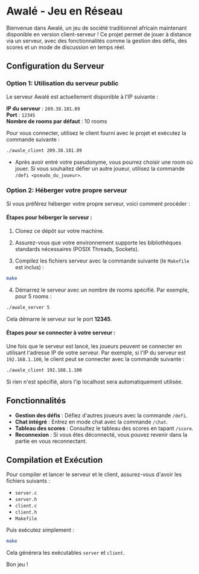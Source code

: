 # Awalé - Jeu en Réseau

Bienvenue dans Awalé, un jeu de société traditionnel africain maintenant disponible en version client-serveur ! Ce projet permet de jouer à distance via un serveur, avec des fonctionnalités comme la gestion des défis, des scores et un mode de discussion en temps réel.

## Configuration du Serveur

### Option 1: Utilisation du serveur public
Le serveur Awalé est actuellement disponible à l'IP suivante :

**IP du serveur** : `209.38.181.89`  
**Port** : `12345`  
**Nombre de rooms par défaut** : 10 rooms

Pour vous connecter, utilisez le client fourni avec le projet et exécutez la commande suivante :

```bash
./awale_client 209.38.181.89
```

- Après avoir entré votre pseudonyme, vous pourrez choisir une room où jouer. Si vous souhaitez défier un autre joueur, utilisez la commande `/defi <pseudo_du_joueur>`.

### Option 2: Héberger votre propre serveur

Si vous préférez héberger votre propre serveur, voici comment procéder :

#### Étapes pour héberger le serveur :

1. Clonez ce dépôt sur votre machine.
   
2. Assurez-vous que votre environnement supporte les bibliothèques standards nécessaires (POSIX Threads, Sockets).

3. Compilez les fichiers serveur avec la commande suivante (le `Makefile` est inclus) :

```bash
make
```

4. Démarrez le serveur avec un nombre de rooms spécifié. Par exemple, pour 5 rooms :

```bash
./awale_server 5
```

Cela démarre le serveur sur le port **12345**.

#### Étapes pour se connecter à votre serveur :

Une fois que le serveur est lancé, les joueurs peuvent se connecter en utilisant l'adresse IP de votre serveur. Par exemple, si l'IP du serveur est `192.168.1.100`, le client peut se connecter avec la commande suivante :

```bash
./awale_client 192.168.1.100
```

Si rien n'est spécifié, alors l'ip localhost sera automatiquement utilisée.

## Fonctionnalités

- **Gestion des défis** : Défiez d'autres joueurs avec la commande `/defi`.
- **Chat intégré** : Entrez en mode chat avec la commande `/chat`.
- **Tableau des scores** : Consultez le tableau des scores en tapant `/score`.
- **Reconnexion** : Si vous êtes déconnecté, vous pouvez revenir dans la partie en vous reconnectant.

## Compilation et Exécution

Pour compiler et lancer le serveur et le client, assurez-vous d'avoir les fichiers suivants :

- `server.c`
- `server.h`
- `client.c`
- `client.h`
- `Makefile`

Puis exécutez simplement :

```bash
make
```

Cela générera les exécutables `server` et `client`.

Bon jeu !
